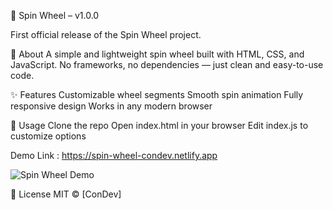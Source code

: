 🎡 Spin Wheel – v1.0.0

First official release of the Spin Wheel project.

📝 About
A simple and lightweight spin wheel built with HTML, CSS, and JavaScript.
No frameworks, no dependencies — just clean and easy-to-use code.

✨ Features
Customizable wheel segments
Smooth spin animation
Fully responsive design
Works in any modern browser

🚀 Usage
Clone the repo
Open index.html in your browser
Edit index.js to customize options

Demo Link : https://spin-wheel-condev.netlify.app

![Spin Wheel Demo](./assets/preview.png)  

📄 License
MIT © [ConDev]
